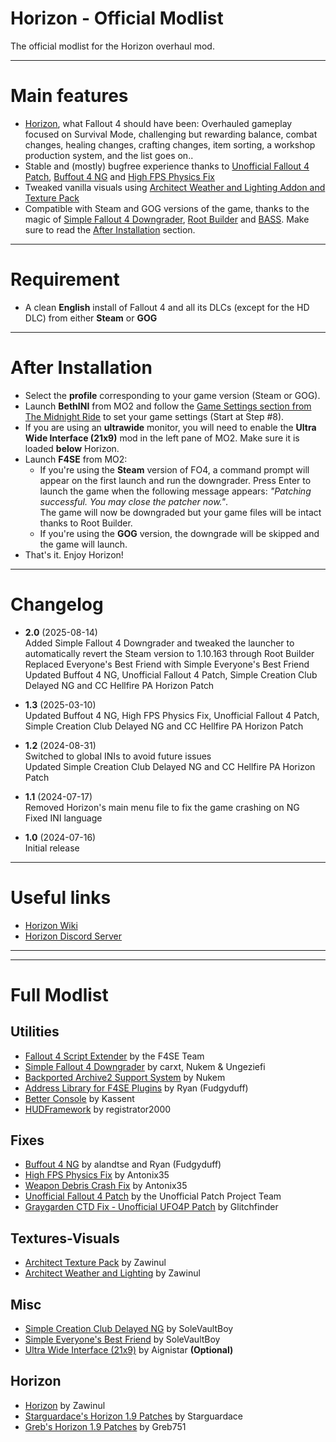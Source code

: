 # Horizon - Official Modlist
The official modlist for the Horizon overhaul mod.

---

# Main features
- [Horizon](https://www.nexusmods.com/fallout4/mods/17374), what Fallout 4 should have been: Overhauled gameplay focused on Survival Mode, challenging but rewarding balance, combat changes, healing changes, crafting changes, item sorting, a workshop production system, and the list goes on..
- Stable and (mostly) bugfree experience thanks to [Unofficial Fallout 4 Patch](https://www.nexusmods.com/fallout4/mods/4598), [Buffout 4 NG](https://www.nexusmods.com/fallout4/mods/64880) and [High FPS Physics Fix](https://www.nexusmods.com/fallout4/mods/44798)
- Tweaked vanilla visuals using [Architect Weather and Lighting Addon and Texture Pack](https://www.nexusmods.com/fallout4/mods/17374)
- Compatible with Steam and GOG versions of the game, thanks to the magic of [Simple Fallout 4 Downgrader](https://www.nexusmods.com/fallout4/mods/81933), [Root Builder](https://kezyma.github.io/?p=rootbuilder) and [BASS](https://www.nexusmods.com/fallout4/mods/81859). Make sure to read the [After Installation](#after-installation) section.

---

# Requirement
- A clean **English** install of Fallout 4 and all its DLCs (except for the HD DLC) from either **Steam** or **GOG**

---

# After Installation
- Select the **profile** corresponding to your game version (Steam or GOG).
- Launch **BethINI** from MO2 and follow the [Game Settings section from The Midnight Ride](https://themidnightride.moddinglinked.com/mo2.html#GameSettings) to set your game settings (Start at Step #8).
- If you are using an **ultrawide** monitor, you will need to enable the **Ultra Wide Interface (21x9)** mod in the left pane of MO2. Make sure it is loaded **below** Horizon.
- Launch **F4SE** from MO2:
    - If you're using the **Steam** version of FO4, a command prompt will appear on the first launch and run the downgrader. Press Enter to launch the game when the following message appears: *"Patching successful. You may close the patcher now."*.\
    The game will now be downgraded but your game files will be intact thanks to Root Builder.
    - If you're using the **GOG** version, the downgrade will be skipped and the game will launch.
- That's it. Enjoy Horizon!

---

# Changelog
- **2.0** (2025-08-14)\
Added Simple Fallout 4 Downgrader and tweaked the launcher to automatically revert the Steam version to 1.10.163 through Root Builder\
Replaced Everyone's Best Friend with Simple Everyone's Best Friend\
Updated Buffout 4 NG, Unofficial Fallout 4 Patch, Simple Creation Club Delayed NG and CC Hellfire PA Horizon Patch

- **1.3** (2025-03-10)\
Updated Buffout 4 NG, High FPS Physics Fix, Unofficial Fallout 4 Patch, Simple Creation Club Delayed NG and CC Hellfire PA Horizon Patch

- **1.2** (2024-08-31)\
Switched to global INIs to avoid future issues\
Updated Simple Creation Club Delayed NG and CC Hellfire PA Horizon Patch

- **1.1** (2024-07-17)\
Removed Horizon's main menu file to fix the game crashing on NG\
Fixed INI language

- **1.0** (2024-07-16)\
Initial release

---

# Useful links
- [Horizon Wiki](https://antifandom.com/fo4horizon/wiki/Horizon_Wiki)
- [Horizon Discord Server](https://discord.gg/gW2xdaH)

---
---
# Full Modlist
## Utilities
- [Fallout 4 Script Extender](https://www.nexusmods.com/fallout4/mods/42147) by the F4SE Team
- [Simple Fallout 4 Downgrader](https://www.nexusmods.com/fallout4/mods/81933) by carxt, Nukem & Ungeziefi
- [Backported Archive2 Support System](https://www.nexusmods.com/fallout4/mods/81859) by Nukem
- [Address Library for F4SE Plugins](https://www.nexusmods.com/fallout4/mods/47327) by Ryan (Fudgyduff)
- [Better Console](https://www.nexusmods.com/fallout4/mods/26582) by Kassent
- [HUDFramework](https://www.nexusmods.com/fallout4/mods/20309) by registrator2000
 
## Fixes
- [Buffout 4 NG](https://www.nexusmods.com/fallout4/mods/64880) by alandtse and Ryan (Fudgyduff)
- [High FPS Physics Fix](https://www.nexusmods.com/fallout4/mods/44798) by Antonix35
- [Weapon Debris Crash Fix](https://www.nexusmods.com/fallout4/mods/48078) by Antonix35
- [Unofficial Fallout 4 Patch](https://www.nexusmods.com/fallout4/mods/4598) by the Unofficial Patch Project Team
- [Graygarden CTD Fix - Unofficial UFO4P Patch](https://www.nexusmods.com/fallout4/mods/73112) by Glitchfinder

## Textures-Visuals
- [Architect Texture Pack](https://www.nexusmods.com/fallout4/mods/17374) by Zawinul
- [Architect Weather and Lighting](https://www.nexusmods.com/fallout4/mods/17374) by Zawinul

## Misc
- [Simple Creation Club Delayed NG](https://www.nexusmods.com/fallout4/mods/84393) by SoleVaultBoy
- [Simple Everyone's Best Friend](https://www.nexusmods.com/fallout4/mods/92314) by SoleVaultBoy
- [Ultra Wide Interface (21x9)](https://www.nexusmods.com/fallout4/mods/65677) by Aignistar **(Optional)**

## Horizon
- [Horizon](https://www.nexusmods.com/fallout4/mods/17374) by Zawinul
- [Starguardace's Horizon 1.9 Patches](https://www.nexusmods.com/fallout4/mods/69041) by Starguardace
- [Greb's Horizon 1.9 Patches](https://www.nexusmods.com/fallout4/mods/69033) by Greb751